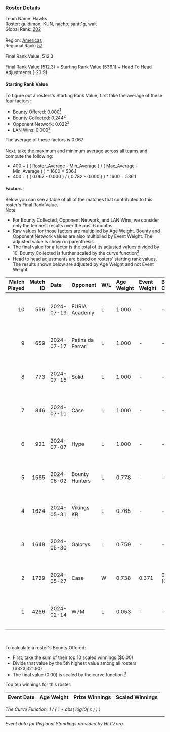 ### Roster Details<br />
Team Name: Hawks<br />
Roster: guidimon, KUN, nacho, santt1g, wait<br />
Global Rank: [202](../standings_global.md)<br />
<br />
Region: [Americas]( ../standings_americas.md)<br />
Regional Rank: [57]( ../standings_americas.md)<br />
<br />
Final Rank Value:  512.3<br />
<br />
Final Rank Value (512.3) = Starting Rank Value (536.1) + Head To Head Adjustments (-23.9)<br />

#### Starting Rank Value<br />
To figure out a rosters's Starting Rank Value, first take the average of these four factors:<br />
- Bounty Offered: 0.000[<sup>1</sup>](#table2)
- Bounty Collected: 0.244[<sup>2</sup>](#table1)
- Opponent Network: 0.022[<sup>2</sup>](#table1)
- LAN Wins: 0.000[<sup>2</sup>](#table1)

The average of these factors is 0.067<br />
<br />
Next, take the maximum and minimum average across all teams and compute the following:<br />
- 400 + ( ( Roster_Average - Min_Average ) / ( Max_Average - Min_Average ) ) * 1600 = 536.1
- 400 + ( ( 0.067 - 0.000 ) / ( 0.782 - 0.000 ) ) * 1600 = 536.1


#### Factors<br />
Below you can see a table of all of the matches that contributed to this roster's Final Rank Value.<br />
Note:<br />

- For Bounty Collected, Opponent Network, and LAN Wins, we consider only the ten best results over the past 6 months.
- Raw values for those factors are multiplied by Age Weight. Bounty and Opponent Network values are also multiplied by Event Weight. The adjusted value is shown in parenthesis.
- The final value for a factor is the total of its adjusted values divided by 10. Bounty Collected is further scaled by the curve function[<sup>3</sup>](#curveFunction)
- Head to head adjustments are based on rosters' starting rank values. The results shown below are adjusted by Age Weight and not Event Weight
<span id="table1"></span><br />


| Match Played | Match ID | Date       | Opponent          | W/L | Age Weight | Event Weight | Bounty Collected | Opponent Network | LAN Wins  | H2H Adj. | Roster                               |
| -: | -: | :- | :- | :- | :- | :- | :- | :- | :- | -: | :- |
|           10 |      556 | 2024-07-19 | FURIA Academy     | L   | 1.000      | -            | -                | -                | -         |   -15.42 | guidimon, KUN, nacho, santt1g, wait  |
|            9 |      659 | 2024-07-17 | Patins da Ferrari | L   | 1.000      | -            | -                | -                | -         |    -5.69 | guidimon, KUN, nacho, santt1g, wait  |
|            8 |      773 | 2024-07-15 | Solid             | L   | 1.000      | -            | -                | -                | -         |    -4.64 | guidimon, KUN, nacho, santt1g, wait  |
|            7 |      846 | 2024-07-11 | Case              | L   | 1.000      | -            | -                | -                | -         |    -4.10 | guidimon, KUN, nacho, santt1g, wait  |
|            6 |      921 | 2024-07-07 | Hype              | L   | 1.000      | -            | -                | -                | -         |    -3.64 | F4QQ, guidimon, KUN, santt1g, wait   |
|            5 |     1565 | 2024-06-02 | Bounty Hunters    | L   | 0.778      | -            | -                | -                | -         |    -3.39 | ABM, christo, guidimon, KUN, santt1g |
|            4 |     1624 | 2024-05-31 | Vikings KR        | L   | 0.765      | -            | -                | -                | -         |    -4.55 | ABM, christo, guidimon, KUN, santt1g |
|            3 |     1648 | 2024-05-30 | Galorys           | L   | 0.759      | -            | -                | -                | -         |    -2.91 | ABM, christo, guidimon, KUN, santt1g |
|            2 |     1729 | 2024-05-27 | Case              | W   | 0.738      | 0.371        | 0.029 (0.008)    | 0.806 (0.220)    | 0 (0.000) |    20.73 | ABM, christo, guidimon, KUN, santt1g |
|            1 |     4266 | 2024-02-14 | W7M               | L   | 0.053      | -            | -                | -                | -         |    -0.25 | guidimon, KUN, nacho, nasher, PABLEK |

<br />
<span id="table2"></span><br />
To calculate a roster's Bounty Offered:<br />

- First, take the sum of their top 10 scaled winnings ($0.00)
- Divide that value by the 5th highest value among all rosters ($323,321.90)
- The final value (0.00) is scaled by the curve function.[<sup>3</sup>](#curveFunction)

Top ten winnings for this roster:<br />

| Event Date | Age Weight | Prize Winnings | Scaled Winnings |
| :- | -: | :- | :- |


<span id="curveFunction"></span>_The Curve Function: 1 / ( 1 + abs( log10( x ) ) )_<br />

---
_Event data for Regional Standings provided by HLTV.org_<br />
